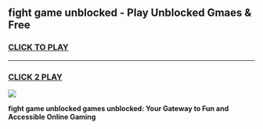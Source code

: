 
## fight game unblocked - Play Unblocked Gmaes & Free
<h3>
<a href="https://news.freeplayer.one?title=fight_game_unblocked&ref=16F">CLICK TO PLAY</a></h3>
<hr>

<h3>
<a href="https://news.freeplayer.one?title=fight_game_unblocked&ref=16F">CLICK 2 PLAY</a>
  
</h3>

<a href="https://news.freeplayer.one?title=fight_game_unblocked&ref=16F/"><img src="https://clearcache.store/games.png"></a>


**fight game unblocked games unblocked: Your Gateway to Fun and Accessible Online Gaming**
